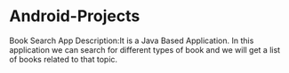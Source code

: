 # Android-Projects

Book Search App
Description:It is a Java Based Application. In this application we can search for different types of book and we will get a list of books related to that topic.
